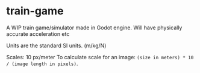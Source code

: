 # train-game
A WIP train game/simulator made in Godot engine. Will have physically accurate acceleration etc

Units are the standard SI units. (m/kg/N)

Scales:
10 px/meter
To calculate scale for an image: `(size in meters) * 10 / (image length in pixels)`.